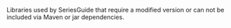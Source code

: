 Libraries used by SeriesGuide that require a modified version or can not be included via Maven or
jar dependencies.